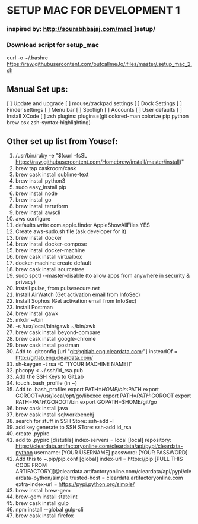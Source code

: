 # SETUP MAC FOR DEVELOPMENT 1 #
### inspired by: http://sourabhbajaj.com/mac[ ]setup/

### Download script for setup_mac
curl -o ~/.bashrc https://raw.githubusercontent.com/butcallmeJo/.files/master/.setup_mac_2.sh

## Manual Set ups:
[ ] Update and upgrade
[ ] mouse/trackpad settings
[ ] Dock Settings
[ ] Finder settings
[ ] Menu bar
[ ] Spotligh
[ ] Accounts
[ ] User defaults
[ ] Install XCode
[ ] zsh plugins: plugins=(git colored-man colorize pip python brew osx zsh-syntax-highlighting)

## Other set up list from Yousef:
1. /usr/bin/ruby -e "$(curl -fsSL https://raw.githubusercontent.com/Homebrew/install/master/install)"
2. brew tap caskroom/cask
3. brew cask install sublime-text
4. brew install python3
5. sudo easy_install pip
6. brew install node
7. brew install go
8. brew install terraform
9. brew install awscli
10. aws configure
11. defaults write com.apple.finder AppleShowAllFiles YES
12. Create aws-sudo.sh file (ask developer for it)
13. brew install docker
14. brew install docker-compose
15. brew install docker-machine
16. brew cask install virtualbox
17. docker-machine create default
18. brew cask install sourcetree
19. sudo spctl --master-disable (to allow apps from anywhere in security & privacy)
20. Install pulse, from pulsesecure.net
21. Install AirWatch (Get activation email from InfoSec)
22. Install Sophos (Get activation email from InfoSec)
23. Install Postman
24. brew install gawk
25. mkdir ~/bin
26. -s /usr/local/bin/gawk ~/bin/awk
27. brew cask install beyond-compare
28. brew cask install google-chrome
29. brew cask install postman
30. Add to .gitconfig [url "git@gitlab.eng.cleardata.com:"]
    insteadOf = http://gitlab.eng.cleardata.com/
31. sh-keygen -t rsa -C "[YOUR MACHINE NAME]]"
32. pbcopy < ~/.ssh/id_rsa.pub
33. Add the SSH Keys to GitLab
34. touch .bash_profile (in ~)
35. Add to .bash_profile: 
    export PATH=$HOME/bin:$PATH
    export GOROOT=/usr/local/opt/go/libexec
    export PATH=$PATH:$GOROOT
    export PATH=$PATH:$GOROOT/bin
    export GOPATH=$HOME/git/go
36. brew cask install java
37. brew cask install sqlworkbenchj
38. search for stuff in SSH Store: ssh-add -l
39. add key generate to SSH STore: ssh-add id_rsa
40. create .pypirc
41. add to .pypirc 
        [distutils]
index-servers = local
[local]
repository: https://cleardata.artifactoryonline.com/cleardata/api/pypi/cleardata-python
username: [YOUR USERNAME]
password: [YOUR PASSWORD]
42. Add this to ~.pip/pip.conf
[global]
index-url = https://pip:[PULL THIS CODE FROM ARTIFACTORY]]@cleardata.artifactoryonline.com/cleardata/api/pypi/cleardata-python/simple
trusted-host = cleardata.artifactoryonline.com
extra-index-url = https://pypi.python.org/simple/
42. brew install brew-gem
43. brew-gem install statelint
44. brew cask install gulp
45. npm install --global gulp-cli
56. brew cask install firefox